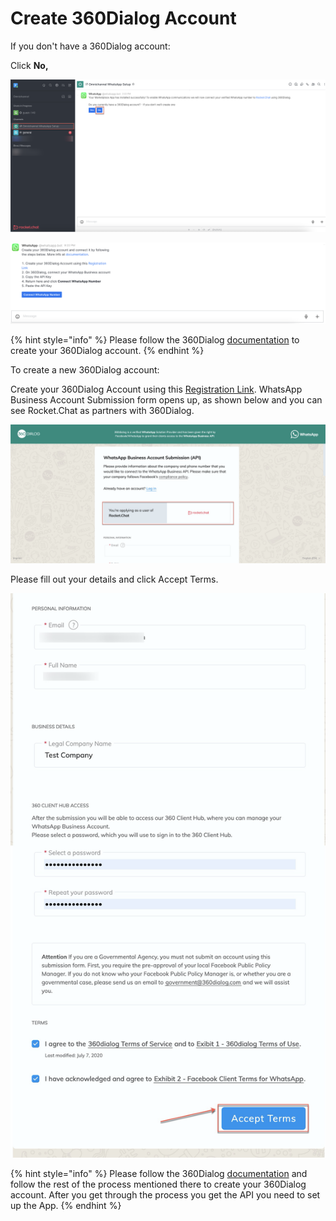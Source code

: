# Create 360Dialog Account

If you don't have a 360Dialog account:

Click **No,**

![](<../../../../../../../.gitbook/assets/image (664) (1) (1) (1) (1) (1) (1).png>)

![](<../../../../../../../.gitbook/assets/image (648) (1) (1) (1) (1) (1).png>)

{% hint style="info" %}
Please follow the 360Dialog [documentation](https://docs.360dialog.com/360-client-hub/submission-process) to create your 360Dialog account.
{% endhint %}

To create a new 360Dialog account:

Create your 360Dialog Account using this [Registration Link](https://hub.360dialog.com/lp/whatsapp/Tuk0tFPA?partner=eyJ3b3Jrc3BhY2VfaWQiOiI1YzQ3YTQ1ODZmOGE1NzAwMDE2ZGRhZWMiLCJhcHBfYmFzZV9lbmRwb2ludCI6Imh0dHBzOi8vdW5zdGFibGUucm9ja2V0LmNoYXQvYXBpL2FwcHMvcHJpdmF0ZS9mZGYxM2Y1NC1jMTMzLTQyYTAtODBkYy00NDFkZTMzYTZkYTcvYnU0SGVSNDZMNUpoRWdwTGUifQ%253D%253D\&redirect\_url=https://unstable.rocket.chat/api/apps/private/fdf13f54-c133-42a0-80dc-441de33a6da7/bu4HeR46L5JhEgpLe/auth/status). WhatsApp Business Account Submission form opens up, as shown below and you can see Rocket.Chat as partners with 360Dialog.

![](<../../../../../../../.gitbook/assets/image (453) (1) (1).png>)

Please fill out your details and click Accept Terms.

![](<../../../../../../../.gitbook/assets/image (445) (1).png>)

{% hint style="info" %}
Please follow the 360Dialog [documentation](https://docs.360dialog.com/360-client-hub/submission-process) and follow the rest of the process mentioned there to create your 360Dialog account. After you get through the process you get the API you need to set up the App.
{% endhint %}
